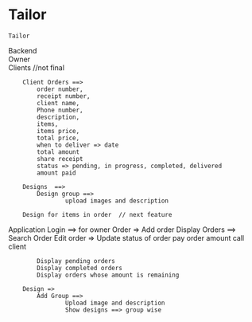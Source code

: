 # Tailor


	Tailor

Backend		
		Owner	
		Clients //not final

		Client Orders ==> 
			order number,
			receipt number,
			client name, 
			Phone number,
			description, 
			items, 
			items price, 
			total price, 
			when to deliver => date
			total amount
			share receipt
			status => pending, in progress, completed, delivered
 			amount paid
		
		Designs  ==> 
			Design group ==>
					upload images and description

		Design for items in order  // next feature



Application
		Login ==> for owner
		Order =>
			Add order
			Display Orders ==>
					Search Order
					Edit order =>
					Update status of order
					pay order amount
					call client
	
			Display pending orders
			Display completed orders
			Display orders whose amount is remaining

		Design => 
			Add Group ==>
					Upload image and description
					Show designs ==> group wise












